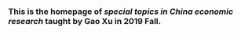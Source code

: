 ### This is the homepage of ***special topics in China economic research*** taught by Gao Xu in 2019 Fall.
